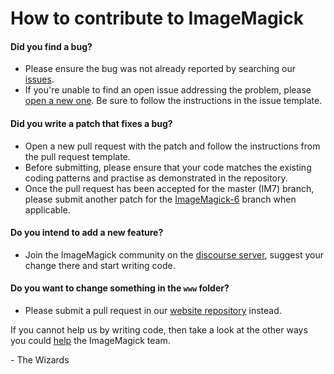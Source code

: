 # How to contribute to ImageMagick

#### **Did you find a bug?**

- Please ensure the bug was not already reported by searching our [issues](https://github.com/ImageMagick/ImageMagick/issues).
- If you're unable to find an open issue addressing the problem, please [open a new one](https://github.com/ImageMagick/ImageMagick/issues/new).
  Be sure to follow the instructions in the issue template.

#### **Did you write a patch that fixes a bug?**

- Open a new pull request with the patch and follow the instructions from the pull request template.
- Before submitting, please ensure that your code matches the existing coding patterns and practise as demonstrated in the repository.
- Once the pull request has been accepted for the master (IM7) branch, please submit another patch for the
  [ImageMagick-6](https://github.com/ImageMagick/ImageMagick/tree/ImageMagick-6) branch when applicable.

#### **Do you intend to add a new feature?**

- Join the ImageMagick community on the [discourse server](https://imagemagick.org/discourse-server/), suggest your change there and start writing code.

#### **Do you want to change something in the `www` folder?**

- Please submit a pull request in our [website repository](https://github.com/ImageMagick/Website) instead.

If you cannot help us by writing code, then take a look at the other ways you could [help](https://imagemagick.org/script/support.php) the ImageMagick team.

\- The Wizards
